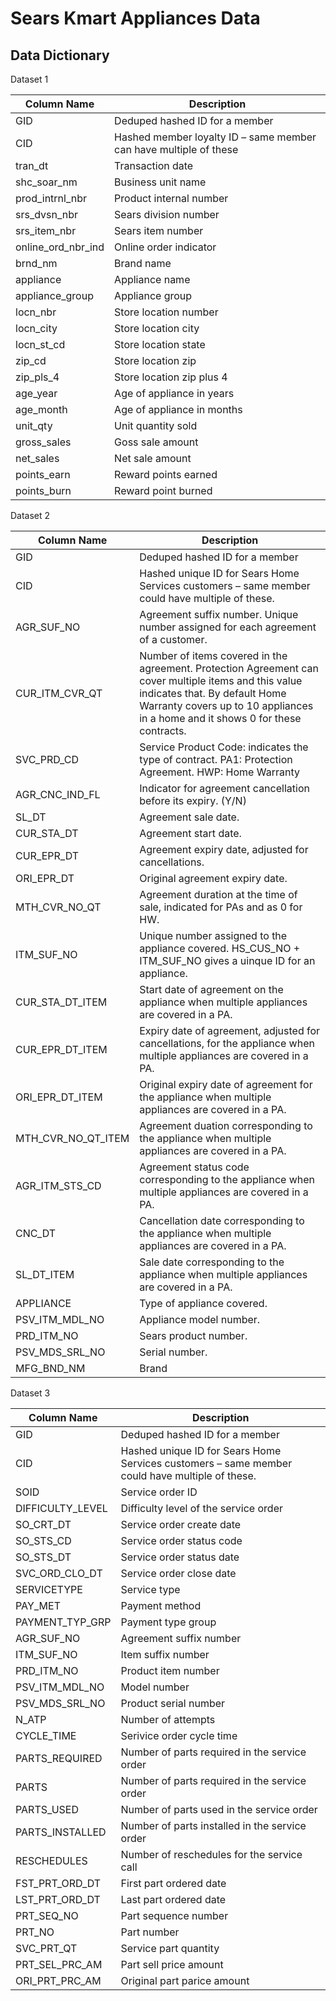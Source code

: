 # Sears Kmart Appliances Data

## Data Dictionary

Dataset 1

Column Name | Description
------------ | -------------
GID | Deduped hashed ID for a member
CID | Hashed member loyalty ID – same member can have multiple of these
tran_dt | Transaction date
shc_soar_nm | Business unit name
prod_intrnl_nbr | Product internal number
srs_dvsn_nbr | Sears division number
srs_item_nbr | Sears item number
online_ord_nbr_ind | Online order indicator
brnd_nm | Brand name
appliance | Appliance name
appliance_group | Appliance group
locn_nbr | Store location number
locn_city | Store location city
locn_st_cd | Store location state
zip_cd | Store location zip
zip_pls_4 | Store location zip plus 4
age_year | Age of appliance in years
age_month | Age of appliance in months
unit_qty | Unit quantity sold
gross_sales | Goss sale amount
net_sales | Net sale amount
points_earn | Reward points earned
points_burn | Reward point burned


Dataset 2

Column Name | Description
------------ | -------------
GID | Deduped hashed ID for a member
CID | Hashed unique ID for Sears Home Services customers – same member could have multiple of these.
AGR_SUF_NO | Agreement suffix number. Unique number assigned for each agreement of a customer.
CUR_ITM_CVR_QT | Number of items covered in the agreement. Protection Agreement can cover multiple items and this value indicates that. By default Home Warranty covers up to 10 appliances in a home and it shows 0 for these contracts.
SVC_PRD_CD | Service Product Code: indicates the type of contract. PA1: Protection Agreement. HWP: Home Warranty
AGR_CNC_IND_FL | Indicator for agreement cancellation before its expiry. (Y/N)
SL_DT | Agreement sale date.
CUR_STA_DT| Agreement start date.
CUR_EPR_DT | Agreement expiry date, adjusted for cancellations.
ORI_EPR_DT | Original agreement expiry date.
MTH_CVR_NO_QT | Agreement duration at the time of sale, indicated for PAs and as 0 for HW.
ITM_SUF_NO | Unique number assigned to the appliance covered. HS_CUS_NO + ITM_SUF_NO gives a uinque ID for an appliance.
CUR_STA_DT_ITEM | Start date of agreement on the appliance when multiple appliances are covered in a PA.
CUR_EPR_DT_ITEM | Expiry date of agreement, adjusted for cancellations, for the appliance when multiple appliances are covered in a PA.
ORI_EPR_DT_ITEM | Original expiry date of agreement for the appliance when multiple appliances are covered in a PA.
MTH_CVR_NO_QT_ITEM | Agreement duation corresponding to the appliance when multiple appliances are covered in a PA.
AGR_ITM_STS_CD | Agreement status code corresponding to the appliance when multiple appliances are covered in a PA.
CNC_DT | Cancellation date corresponding to the appliance when multiple appliances are covered in a PA.
SL_DT_ITEM | Sale date corresponding to the appliance when multiple appliances are covered in a PA.
APPLIANCE | Type of appliance covered.
PSV_ITM_MDL_NO | Appliance model number.
PRD_ITM_NO | Sears product number.
PSV_MDS_SRL_NO | Serial number.
MFG_BND_NM | Brand

Dataset 3

Column Name | Description
------------ | -------------
GID | Deduped hashed ID for a member
CID | Hashed unique ID for Sears Home Services customers – same member could have multiple of these.
SOID | Service order ID
DIFFICULTY_LEVEL | Difficulty level of the service order
SO_CRT_DT | Service order create date
SO_STS_CD | Service order status code
SO_STS_DT | Service order status date
SVC_ORD_CLO_DT | Service order close date
SERVICETYPE | Service type
PAY_MET | Payment method
PAYMENT_TYP_GRP | Payment type group
AGR_SUF_NO | Agreement suffix number
ITM_SUF_NO | Item suffix number
PRD_ITM_NO | Product item number
PSV_ITM_MDL_NO | Model number
PSV_MDS_SRL_NO | Product serial number
N_ATP | Number of attempts
CYCLE_TIME | Serivice order cycle time
PARTS_REQUIRED | Number of parts required in the service order
PARTS | Number of parts required in the service order
PARTS_USED | Number of parts used in the service order
PARTS_INSTALLED | Number of parts installed in the service order
RESCHEDULES | Number of reschedules for the service call
FST_PRT_ORD_DT | First part ordered date
LST_PRT_ORD_DT | Last part ordered date
PRT_SEQ_NO | Part sequence number
PRT_NO | Part number
SVC_PRT_QT | Service part quantity
PRT_SEL_PRC_AM | Part sell price amount
ORI_PRT_PRC_AM | Original part parice amount




